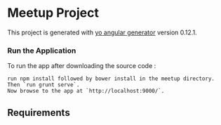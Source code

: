 # Meetup Project

This project is generated with [yo angular generator](https://github.com/yeoman/generator-angular)
version 0.12.1.

### Run the Application

To run the app after downloading the source code :

```
run npm install followed by bower install in the meetup directory.
Then `run grunt serve`.
Now browse to the app at `http://localhost:9000/`.

```

## Requirements

